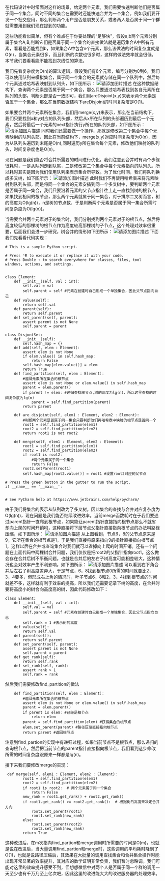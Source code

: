 在代码设计中时常面对这样的场景，给定两个元素，我们需要快速判断他们是否属于同一个集合，同时不同的集合在需要时还能快速合并为一个集合，例如我们要开发一个社交应用，那么判断两个用户是否是朋友关系，或者两人是否属于同一个群就需要用到我们现在提到的功能。

这些功能看似简单，但有个难点在于你要处理的“足够快”，假设a,b两个元素分别属于集合A,B,判断它们是否属于同一个集合的直接做法就是遍历集合A中所有元素，看看是否能找到b，如果集合A中包含n个元素，那么该做法的时间复杂度就是O(n)，当集合元素很多，而且判断的次数也很多时，这样的做法效率就会很低，本节我们要看看能不能找到次线性的算法。

我们先看复杂度为O(n)的算法逻辑，假设我们有6个元素，编号分别为0到6，我们可以使用队列来模拟集合，属于同一个集合的元素就存储在同一个队列中，然后每个元素通过哈希表映射到队列头，如下图所示：
![请添加图片描述](https://img-blog.csdnimg.cn/3056c839318d496c84ac056db38a6185.png?x-oss-process=image/watermark,type_d3F5LXplbmhlaQ,shadow_50,text_Q1NETiBAdHlsZXJfZG93bmxvYWQ=,size_20,color_FFFFFF,t_70,g_se,x_16)
在这种数据结构下，查询两个元素是否属于同一个集合，那么只要通过哈希表找到各自元素所在队列的头部，判断头部是否一致即可，我们用areDisjoint(x,y)来表示两个元素是否属于一个集合，那么在当前数据结构下areDisjoint的时间复杂度是O(1)。

如果要合并两个元素所在集合，我们用merge(x,y)来表示，那么在当前结构下，我们只要找到x和y对应的队列头部，然后从x所在队列的头部遍历到最后一个元素，然后将最后一个元素的next指针执行y所在的队列头部，如下图所示：
![请添加图片描述](https://img-blog.csdnimg.cn/9a23a55cb17d48ba9badec30694fc6c6.png?x-oss-process=image/watermark,type_d3F5LXplbmhlaQ,shadow_50,text_Q1NETiBAdHlsZXJfZG93bmxvYWQ=,size_20,color_FFFFFF,t_70,g_se,x_16)
同时我们还需要做一个操作，那就是修改第二个集合中每个元素映射的队列头部，因此在当前结构下，merge(x,y)对应时间复杂度为O(n)，因为从队列头遍历到末尾是O(n),同时遍历y所在集合每个元素，修改他们映射的队列头，时间复杂度也是O(n)。

现在问题是我们能否将合并所需要的时间进行优化。我们注意到合并时有两个步骤很耗时，一是从队列走到队尾，二是修改第二个集合中每个元素指向的队列头。所以耗时其实是因为我们使用队列来表示集合所导致。为了优化时间，我们将队列换成多叉树，如下图所示：
![请添加图片描述](https://img-blog.csdnimg.cn/8c3bd39326d8486a91c54a598e718a2d.png?x-oss-process=image/watermark,type_d3F5LXplbmhlaQ,shadow_50,text_Q1NETiBAdHlsZXJfZG93bmxvYWQ=,size_20,color_FFFFFF,t_70,g_se,x_16)
此时我们不再使用哈希表来将元素映射到队列头部，而是将同一个集合的元素安插到同一个多叉树中，要判断两个元素是否属于同一集合，我们只要沿着元素的父节点指针往上走一直找到树的根节点，如果找到相同的根节点，那么两个元素就属于同一集合，对于排序二叉树而言，树的高度为O(lg(n))，n是树的节点数，于是判断两个元素是否属于同一集合所需时间复杂度为O(lg(n))。

当需要合并两个元素对于的集合时，我们分别找到两个元素对于的根节点，然后将高度较低的那棵树的根节点作为高度较高那棵树的子节点，这个处理对效率很重要，后面我们会进一步研究，树合并的情形如下图所示：
![请添加图片描述](https://img-blog.csdnimg.cn/e4ad9f210c6f4d4b9905982e79cd9d48.png?x-oss-process=image/watermark,type_d3F5LXplbmhlaQ,shadow_50,text_Q1NETiBAdHlsZXJfZG93bmxvYWQ=,size_20,color_FFFFFF,t_70,g_se,x_16)
下面我们先看看代码实现：
```
# This is a sample Python script.

# Press ⌃R to execute it or replace it with your code.
# Press Double ⇧ to search everywhere for classes, files, tool windows, actions, and settings.


class Element:
    def __init__(self, val : int):
        self.val = val
        self.parent = self #元素在创建时自己形成一个单独集合，因此父节点指向自己
    def value(self):
        return self.val
    def parent(self):
        return self.parent
    def set_parent(self, parent):
        assert parent is not None
        self.parent = parent

class DisjontSet:
    def __init__(self):
        self.hash_map = {}
    def add(self, elem : Element):
        assert elem is not None
        if elem.value() in self.hash_map:
            return False
        self.hash_map[elem.value()] = elem
        return True
    def find_partition(self, elem : Element):
        #返回元素所在集合的根节点
        assert elem is not None or elem.value() in self.hash_map
        parent = elem.parent()
        if parent != elem: #递归查找根节点,树的高度为lg(n)，所以这里查找的时间复杂度为lg(n)
            parent = self.find_partition(parent)
        return parent

    def are_disjoint(self, elem1 : Element, elem2 : Element):
        #判断两个元素是否属于同一集合只要判断他们再哈希表中映射的根节点是否同一个
        root1 = self.find_partition(elem1)
        root2 = self.find_partition(elem2)
        return root1 is not root2

    def merge(self, elem1 : Element, elem2 : Element):
        root1 = self.find_partition(elem1)
        root2 = self.find_partition(elem2)
        if root1 is root2:
            #两个元素属于同一个集合
            return False
        root2.setParent(root1)
        self.hash_map[root2.value()] = root1 #设置root2对应的父节点

# Press the green button in the gutter to run the script.
if __name__ == '__main__':


# See PyCharm help at https://www.jetbrains.com/help/pycharm/

```
由于我们将集合的表示从队列改为了多叉树，因此集合的查找与合并对应复杂度为O(lg(n))，现在问题是我们能否继续改进效率。当前merge函数耗时在于我们要通过parent指针一直爬到根节点，如果能让parent指针直接指向根节点那么不就省却向上爬的时间开销吗，这种直接将下层节点父指针直接指向根节点的办法叫路径压缩，如下图所示：
![请添加图片描述](https://img-blog.csdnimg.cn/d927e414197f4188a3ae6ad01170f4f2.png?x-oss-process=image/watermark,type_d3F5LXplbmhlaQ,shadow_50,text_Q1NETiBAdHlsZXJfZG93bmxvYWQ=,size_15,color_FFFFFF,t_70,g_se,x_16)
从上图看到，节点6，8的父节点原来是9，它所在集合的根节点是1，于是我们直接将原来指向9的指针直接指向根节点1，这样以后在合并或查询集合时我们就可以省掉向上爬的时间开销。还有一个问题在上面代码中两棵树合并问题，我们仅仅是把root2的父指针指向root1，这么做会存在合并后树不平衡问题，也就是合并后的左右子树高度可能相差较大，这种情况也会对效率产生不利影响，如下图所示：
![请添加图片描述](https://img-blog.csdnimg.cn/d5ba09d409ef4e16b3bdf32e2e024eaf.png?x-oss-process=image/watermark,type_d3F5LXplbmhlaQ,shadow_50,text_Q1NETiBAdHlsZXJfZG93bmxvYWQ=,size_20,color_FFFFFF,t_70,g_se,x_16)
可以看到右下角合并后左右子树高度差异大，于是节点，6，8找到根节点0所需的时间就要比2，3，4要多，但形成右上角的情况时，叶子节点6，8和2，3，4找到根节点的时间就差不多，这样就有利于效率的提高，所以我们还需要记录下树的高度，在合并时要将高度小的树合向高度高的树，因此代码修改如下：
```
class Element:
    def __init__(self, val : int):
        self.val = val
        self.parent = self #元素在创建时自己形成一个单独集合，因此父节点指向自己
        self.rank = 1 #表示树的高度
    def value(self):
        return self.val
    def parent(self):
        return self.parent
    def set_parent(self, parent):
        assert parent is not None
        self.parent = parent
    def get_rank(self):
        return self.rank 
    def set_rank(self, rank):
        assert rank > 1
        self.rank = rank 
```
然后我们需要修改find_partition的做法
```
    def find_partition(self, elem : Element):
        #返回元素所在集合的根节点
        assert elem is not None or elem.value() in self.hash_map
        parent = elem.parent()
        if parent is elem: #已经是根节点
            return elem 
        parent = self.find_partition(elem) #获得集合的根节点
        elem.set_parent(parent) #路径压缩直接指向根节点
        return parent #返回根节点
```
注意到find_partion的实现中有递归过程，如果当前节点不是根节点，那么递归的查询根节点，然后把当前节点的parent指针直接指向根节点，我们看到这步修改所需的时间复杂度跟原来一样都是lg(n)。

接下来我们要修改merge的实现：
```
 def merge(self, elem1 : Element, elem2 : Element):
        root1 = self.find_partition(elem1)
        root2 = self.find_partition(elem2)
        if root1 is root2:  # 两个元素属于同一个集合
            return False
        new_rank = root1.get_rank() + root2.get_rank()
        if root1.get_rank() >= root2.get_rank():  # 根据树的高度来决定合并方向
            root2.set_parent(root1)
            root1.set_rank(new_rank)
        else:
            root1.set_parent(root2)
            root2.set_rank(new_rank)
        return True
```

这种改进后，在m次指向find_partion和merge调用时所需要的时间是O(m)，也就是说在改进后，当大量调用find_partion和merge时，这些调用的平均耗时降到了O(1)，也就是说路径压缩后，其效果在大批量的调用查找集合和合并集合操作时能出现非常显著的效率提升，其对应的数学证明非常负责，我们暂时忽略调。我们可能对这里的效率提升感受不到，但想想微信中对两个人是否属于同一个群的调用一天至少也有千万乃至上亿次吧，因此这里的改进能大大的改进服务器的处理效率。

